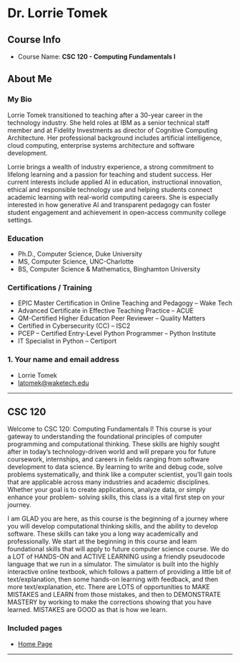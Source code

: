 # Dr. Lorrie Tomek

## Course Info
* Course Name: **CSC 120 - Computing Fundamentals I**

## About Me

### My Bio
Lorrie Tomek transitioned to teaching after a 30-year career in the technology industry. She held roles at IBM as a senior technical staff member and at Fidelity Investments as director of Cognitive Computing Architecture. Her professional background includes artificial intelligence, cloud computing, enterprise systems architecture and software development.

Lorrie brings a wealth of industry experience, a strong commitment to lifelong learning and a passion for teaching and student success. Her current interests include applied AI in education, instructional innovation, ethical and responsible technology use and helping students connect academic learning with real-world computing careers. She is especially interested in how generative AI and transparent pedagogy can foster student engagement and achievement in open-access community college settings.

### Education

* Ph.D., Computer Science, Duke University
* MS, Computer Science, UNC-Charlotte
* BS, Computer Science & Mathematics, Binghamton University

### Certifications / Training

* EPIC Master Certification in Online Teaching and Pedagogy – Wake Tech
* Advanced Certificate in Effective Teaching Practice – ACUE
* QM-Certified Higher Education Peer Reviewer – Quality Matters
* Certified in Cybersecurity (CC) – ISC2
* PCEP – Certified Entry-Level Python Programmer – Python Institute
* IT Specialist in Python – Certiport

### 1.	Your name and email address
* Lorrie Tomek
* latomek@waketech.edu

---

## CSC 120

Welcome to CSC 120: Computing Fundamentals I! This course is your gateway to understanding the
foundational principles of computer programming and computational thinking. These skills are highly sought after
in today’s technology-driven world and will prepare you for future coursework, internships, and careers in fields
ranging from software development to data science. By learning to write and debug code, solve problems
systematically, and think like a computer scientist, you’ll gain tools that are applicable across many industries and
academic disciplines. Whether your goal is to create applications, analyze data, or simply enhance your problem-
solving skills, this class is a vital first step on your journey.

I am GLAD you are here, as this course is the beginning of a journey where you will develop computational thinking skills, and the ability to develop software. These skills can take you a long way academically and professionally. We start at the beginning in this course and learn foundational skills that will apply to future computer science course. We do a LOT of HANDS-ON and ACTIVE LEARNING using a friendly pseudocode language that we run in a simulator.  The simulator is built into the highly interactive online textbook, which follows a pattern of providing a little bit of text/explanation, then some hands-on learning with feedback, and then more text/explanation, etc. There are LOTS of opportunities to MAKE MISTAKES and LEARN from those mistakes, and then to DEMONSTRATE MASTERY by working to make the corrections showing that you have learned. MISTAKES are GOOD as that is how we learn.


### Included pages
* [Home Page](index.html)

---
